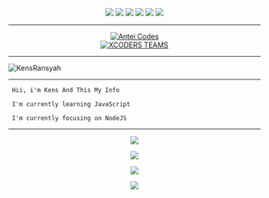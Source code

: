 <p align="center">
  <img src="https://img.shields.io/badge/-JavaScript-black?style=flat-square&logo=javascript" />
  <img src="https://img.shields.io/badge/-Node.js-black?style=flat-square&logo=Node.js" />
  <img src="https://img.shields.io/badge/-HTML5-black?style=flat-square&logo=html5&logoColor=e34f26" />
  <img src="https://img.shields.io/badge/-CSS3-black?style=flat-square&logo=css3&logoColor=1572b6" />
  <img src="https://img.shields.io/badge/-Git-black?style=flat-square&logo=git" />
  <img src="https://img.shields.io/badge/-GitHub-black?style=flat-square&logo=github" /> <br>
</p>

___

<p align="center">
<a target="_blank" href="https://github.com/AnteiCodes/"><img alt="Antei Codes" src="https://img.shields.io/badge/Antei Codes%20-%23121011.svg?&style=for-the-badge&logo=linux&logoColor=red"></a><br>
<a target="_blank" href="https://github.com/xcoders-teams/"><img alt="XCODERS TEAMS" src="https://img.shields.io/badge/KENS BOT%20-%23121011.svg?&style=for-the-badge&logo=ubuntu&logoColor=white"></a>
</p>


___
![KensRansyah](https://cardivo.vercel.app/api?name=KensRansyah&description=Hi,%20i%27m%20Kens%20and%20i%27m%20just%20a%20newbie%20programmer%20Nice%20to%20meet%20you%20%F0%9F%91%8B&image=https://telegra.ph/file/40540dc07ff07dae40e85.jpg&s=10&backgroundColor=%23ecf0f1&instagram=itsmynekens&github=KensBot&site=kensbotz@gmail.com&iconColor=%23595959&fontColor=%23595959&pattern=ticTacToe&colorPattern=%23eaeaea&opacity=1)
___

```
 Hii, i'm Kens And This My Info 

 I'm currently learning JavaScript 

 I'm currently focusing on NodeJS 

```
___


<p align="center">
  <a href="https://github.com/KensBot"><img src="https://github-readme-stats.vercel.app/api?username=KensBot&theme=tokyonight&show_icons=true" /></a>
</p>

<p align="center">
  <a href="https://github.com/KensBot"><img src="https://github-readme-streak-stats.herokuapp.com?user=KensBot&theme=tokyonight&hide_border=false&properties=background&border=%239611C5FF" /><a>
</p>
  
<p align="center">
  <a href="https://github.com/Kens"><img src="https://github-readme-stats.vercel.app/api/top-langs?username=KensBot&theme=tokyonight&layout=compact" /></a>
</p>
  
<p align="center">
  <a href="https://github.com/KensBot"><img src="https://github-profile-trophy.vercel.app/?username=KensBot&theme=radical&margin-w=20&no-bg=true&no-frame=false" /><a>
</p>

